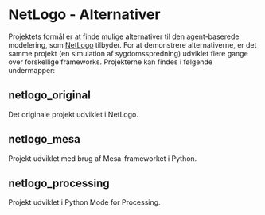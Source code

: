 # NetLogo - Alternativer
Projektets formål er at finde mulige alternativer til den agent-baserede modelering, som [NetLogo](https://ccl.northwestern.edu/netlogo/) tilbyder. For at demonstrere alternativerne, er det samme projekt (en simulation af sygdomsspredning) udviklet flere gange over forskellige frameworks. Projekterne kan findes i følgende undermapper:

## netlogo_original
Det originale projekt udviklet i NetLogo.

## netlogo_mesa
Projekt udviklet med brug af Mesa-frameworket i Python.

## netlogo_processing
Projekt udviklet i Python Mode for Processing. 